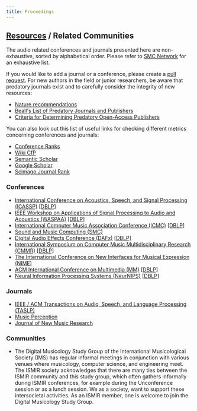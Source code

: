 ```yaml
---
title: Proceedings
---
```


## [Resources]({{site.base_url}}/resources) / Related Communities

The audio related conferences and journals presented here are non-exhaustive, sorted by alphabetical order. Please refer to [SMC Network](http://smcnetwork.org/resources/conferences) for an exhaustive list.

If you would like to add a journal or a conference, please create a [pull request](https://github.com/ismir/ismir_web/pulls). For new authors in the field or junior researchers, be aware that predatory journals exist and to carefully consider the integrity of new resources:

* [Nature recommendations](http://www.nature.com/news/predatory-journals-recruit-fake-editor-1.21662)
* [Beall's List of Predatory Journals and Publishers](http://beallslist.weebly.com/standalone-journals.html)
* [Criteria for Determining Predatory Open-Access Publishers](http://beallslist.weebly.com/uploads/3/0/9/5/30958339/criteria-2015.pdf)

You can also look out this list of useful links for checking different metrics concerning conferences and journals:

* [Conference Ranks](http://www.conferenceranks.com/index.html?searchall=ICASSP#data)
* [Wiki CfP](http://www.wikicfp.com/cfp/servlet/event.showcfp?eventid=57535)
* [Semantic Scholar](https://www.semanticscholar.org/)
* [Google Scholar](https://scholar.google.com/citations?hl=en&view_op=search_venues&vq=The+Journal+of+the+Acoustical+Society+of+America)
* [Scimago Journal Rank](http://www.scimagojr.com/journalrank.php)

### Conferences
* [International Conference on Acoustics, Speech, and Signal Processing (ICASSP)](https://ieeeicassp.org/) [[DBLP]](https://dblp.uni-trier.de/db/conf/icassp/index.html)
* [IEEE Workshop on Applications of Signal Processing to Audio and Acoustics (WASPAA)](https://www.waspaa.com/) [[DBLP]](https://dblp.org/db/conf/waspaa/index.html)
* [International Computer Music Association Conference (ICMC)](http://www.computermusic.org/) [[DBLP]](https://dblp.uni-trier.de/db/conf/icmc/index.html)
* [Sound and Music Computing (SMC)](http://smcnetwork.org/)
* [Digital Audio Effects Conference (DAFx)](http://www.dafx.de/) [[DBLP]](https://dblp.uni-trier.de/db/conf/dafx/index.html)
* [International Symposium on Computer Music Multidisciplinary Research (CMMR)](https://dblp.uni-trier.de/db/conf/cmmr/index.html) [[DBLP]](https://dblp.uni-trier.de/db/conf/cmmr/index.html)
* [The International Conference on New Interfaces for Musical Expression (NIME)](https://www.nime.org/)
* [ACM International Conference on Multimedia (MM)](https://acmmm.org/) [[DBLP]](https://dblp.org/db/conf/mm/index.html)
* [Neural Information Processing Systems (NeurNIPS)](http://nips.cc/) [[DBLP]](https://dblp.org/db/conf/nips/index.html)

### Journals
* [IEEE / ACM Transactions on Audio, Speech, and Language Processing (TASLP)](http://ieeexplore.ieee.org/xpl/RecentIssue.jsp?punumber=6570655)
* [Music Perception](http://ucpressjournals.com/journal.php?j=mp)
* [Journal of New Music Research](http://www.tandfonline.com/toc/nnmr20/current)

### Communities 
* The Digital Musicology Study Group of the International Musicological Society (IMS) has regular informal meetings in conjunction with various venues where musicology, computer science, and engineering meet. The ISMIR society acknowledges that there are many ties between the ISMIR community and this study group, which often gathers informally during ISMIR conferences, for example during the Unconference session or as a lunch session. We as a society, want to support these intersocietal activities. As an ISMIR member, one is welcome to join the Digital Musicology Study Group.

